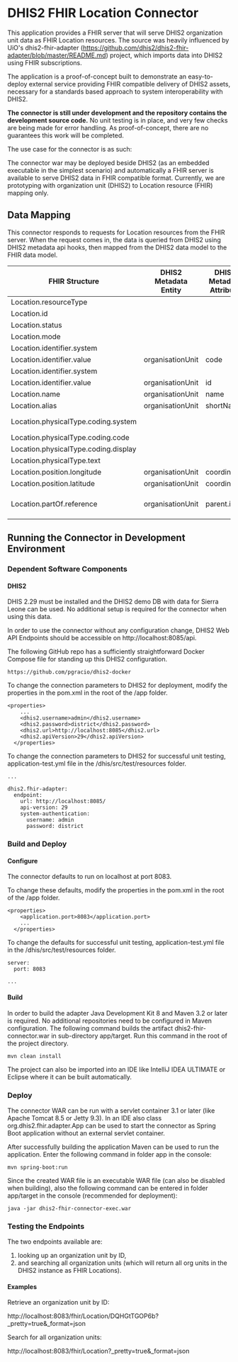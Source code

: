 # DHIS2 FHIR Location Connector
 
This application provides a FHIR server that will serve DHIS2 organization unit data as FHIR Location resources. The source was heavily influenced by UiO's dhis2-fhir-adapter (https://github.com/dhis2/dhis2-fhir-adapter/blob/master/README.md) project, which imports data into DHIS2 using FHIR subscriptions. 
 
The application is a proof-of-concept built to demonstrate an easy-to-deploy external service providing FHIR compatible delivery of DHIS2 assets, necessary for a standards based approach to system interoperability with DHIS2. 

__The connector is still under development and the repository contains the development source code.__  No unit testing is in place, and very few checks are being made for error handling. As proof-of-concept, there are no guarantees this work will be completed. 

The use case for the connector is as such: 

The connector war may be deployed beside DHIS2 (as an embedded executable in the simplest scenario) and automatically a FHIR server is available to serve DHIS2 data in FHIR compatible format. Currently, we are prototyping with organization unit (DHIS2) to Location resource (FHIR) mapping only. 

## Data Mapping

This connector responds to requests for Location resources from the FHIR server. When the request comes in, the data is queried from DHIS2 using DHIS2 metadata api hooks, then mapped from the DHIS2 data model to the FHIR data model. 

|  FHIR Structure | DHIS2 Metadata Entity | DHIS2 Metadata Attribute | Derived? | Required  |
|  ------ | ------ | ------ | ------ | ------ |
|  Location.resourceType |  |  | Location | yes |
|  Location.id |  |  | derived unique id | yes |
|  Location.status |  |  | active | no |
|  Location.mode |  |  | instance | no |
|  Location.identifier.system |  |  | http://dhis2.org/code | no |
|  Location.identifier.value | organisationUnit | code |  | no |
|  Location.identifier.system |  |  | http://dhis2.org/id | no |
|  Location.identifier.value | organisationUnit | id |  | no |
|  Location.name | organisationUnit | name |  | no |
|  Location.alias | organisationUnit | shortName |  | no |
|  Location.physicalType.coding.system |  |  | http://hl7.org/fhir/location-physical-type | no |
|  Location.physicalType.coding.code |  |  | area:bu | no |
|  Location.physicalType.coding.display |  |  | Area:Building | no |
|  Location.physicalType.text |  |  | Administrative Area:Facility | no |
|  Location.position.longitude | organisationUnit | coordinates |  | yes |
|  Location.position.latitude | organisationUnit | coordinates |  | yes |
|  Location.partOf.reference | organisationUnit | parent.id | some derivation necessary: second to last element in path | no |

## Running the Connector in Development Environment
### Dependent Software Components
#### DHIS2

DHIS 2.29 must be installed and the DHIS2 demo DB with data for Sierra Leone can be used. No additional setup is required for the connector when using this data.

In order to use the connector without any configuration change, DHIS2 Web API Endpoints should be accessible on http://localhost:8085/api.

The following GitHub repo has a sufficiently straightforward Docker Compose file for standing up this DHIS2 configuration.
```
https://github.com/pgracio/dhis2-docker
```

To change the connection parameters to DHIS2 for deployment, modify the properties in the pom.xml in the root of the /app folder. 

```
<properties>
    ...
    <dhis2.username>admin</dhis2.username>
    <dhis2.password>district</dhis2.password>
    <dhis2.url>http://localhost:8085</dhis2.url>
    <dhis2.apiVersion>29</dhis2.apiVersion>
  </properties>
```

To change the connection parameters to DHIS2 for successful unit testing, application-test.yml file in the /dhis/src/test/resources folder. 

```
...

dhis2.fhir-adapter:
  endpoint:
    url: http://localhost:8085/
    api-version: 29
    system-authentication:
      username: admin
      password: district
```

### Build and Deploy
#### Configure

The connector defaults to run on localhost at port 8083. 

To change these defaults, modify the properties in the pom.xml in the root of the /app folder. 

```
<properties>
    <application.port>8083</application.port>
    ...
  </properties>
```

To change the defaults for successful unit testing, application-test.yml file in the /dhis/src/test/resources folder. 

```
server:
  port: 8083

... 
```
#### Build

In order to build the adapter Java Development Kit 8 and Maven 3.2 or later is required. No additional repositories need to be configured in Maven configuration. The following command builds the artifact dhis2-fhir-connector.war in sub-directory app/target. Run this command in the root of the project directory.

    mvn clean install

The project can also be imported into an IDE like IntelliJ IDEA ULTIMATE or Eclipse where it can be built automatically.

### Deploy

The connector WAR can be run with a servlet container 3.1 or later (like Apache Tomcat 8.5 or Jetty 9.3). In an IDE also class org.dhis2.fhir.adapter.App can be used to start the connector as Spring Boot application without an external servlet 
container.

After successfully building the application Maven can be used to run the application. Enter the following command in folder app in the console:

    mvn spring-boot:run
    
Since the created WAR file is an executable WAR file (can also be disabled when building), also the following command can be entered in folder app/target in the console (recommended for deployment):

    java -jar dhis2-fhir-connector-exec.war 

### Testing the Endpoints

The two endpoints available are:

1. looking up an organization unit by ID, 
2. and searching all organization units (which will return all org units in the DHIS2 instance as FHIR Locations). 

#### Examples 

Retrieve an organization unit by ID: 

http://localhost:8083/fhir/Location/DQHGtTGOP6b?_pretty=true&_format=json

Search for all organization units: 

http://localhost:8083/fhir/Location?_pretty=true&_format=json

 


